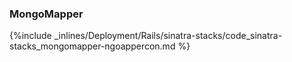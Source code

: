 

### MongoMapper



{%include _inlines/Deployment/Rails/sinatra-stacks/code_sinatra-stacks_mongomapper-ngoappercon.md %}




